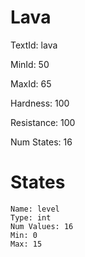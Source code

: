# Lava

TextId: lava

MinId: 50

MaxId: 65

Hardness: 100

Resistance: 100


Num States: 16

# States
```
Name: level
Type: int
Num Values: 16
Min: 0
Max: 15
```